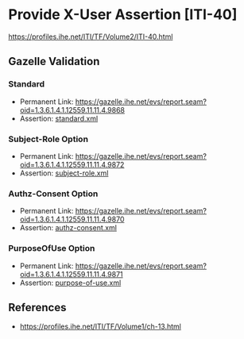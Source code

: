 # Provide X-User Assertion [ITI-40]

https://profiles.ihe.net/ITI/TF/Volume2/ITI-40.html

## Gazelle Validation

### Standard

* Permanent Link: https://gazelle.ihe.net/evs/report.seam?oid=1.3.6.1.4.1.12559.11.11.4.9868
* Assertion: [standard.xml](assertions/standard.xml)

### Subject-Role Option

* Permanent Link: https://gazelle.ihe.net/evs/report.seam?oid=1.3.6.1.4.1.12559.11.11.4.9872
* Assertion: [subject-role.xml](assertions/subject-role.xml)

### Authz-Consent Option

* Permanent Link: https://gazelle.ihe.net/evs/report.seam?oid=1.3.6.1.4.1.12559.11.11.4.9870
* Assertion: [authz-consent.xml](assertions/authz-consent.xml)

### PurposeOfUse Option

* Permanent Link: https://gazelle.ihe.net/evs/report.seam?oid=1.3.6.1.4.1.12559.11.11.4.9871
* Assertion: [purpose-of-use.xml](assertions/purpose-of-use.xml)

## References

* https://profiles.ihe.net/ITI/TF/Volume1/ch-13.html